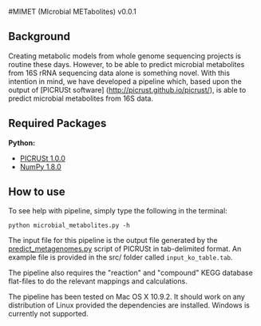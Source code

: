 #MIMET (MIcrobial METabolites) v0.0.1

Background
------

Creating metabolic models from whole genome sequencing projects is routine these days. However, to be able to 
predict microbial metabolites from 16S rRNA sequencing data alone is something novel. With this intention in mind, we have developed a pipeline which, based upon the output of [PICRUSt software] (http://picrust.github.io/picrust/), is able to predict microbial metabolites from 16S data.


Required Packages
------

**Python:**

- [PICRUSt 1.0.0](http://picrust.github.io/picrust/install.html#install)
- [NumPy 1.8.0](http://www.scipy.org/scipylib/download.html)

How to use
------

To see help with pipeline, simply type the following in the terminal:

```python microbial_metabolites.py -h```

The input file for this pipeline is the output file generated by the [predict_metagenomes.py](http://picrust.github.io/picrust/scripts/predict_metagenomes.html) script of PICRUSt in tab-delimited format. An example file is provided in the src/ folder called ```input_ko_table.tab```.

The pipeline also requires the "reaction" and "compound" KEGG database flat-files to do the relevant mappings and calculations. 

The pipeline has been tested on Mac OS X 10.9.2. It should work on any distribution of Linux provided the dependencies are installed. Windows is currently not supported.
